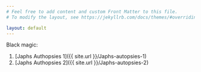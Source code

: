 ```yaml
---
# Feel free to add content and custom Front Matter to this file.
# To modify the layout, see https://jekyllrb.com/docs/themes/#overriding-theme-defaults

layout: default
---
```


Black magic:
1. [Japhs Authopsies 1]({{ site.url }}/Japhs-autopsies-1)
2. [Japhs Authopsies 2]({{ site.url }}/Japhs-autopsies-2)

